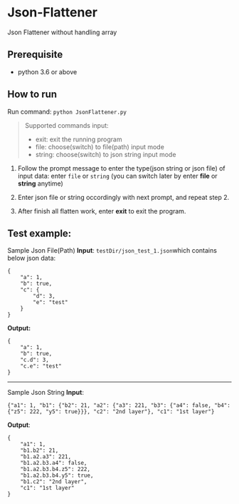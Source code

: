 # Json-Flattener
Json Flattener without handling array

## Prerequisite
- python 3.6 or above 

## How to run
Run command: ```python JsonFlattener.py```

> Supported commands input:
> - exit: exit the running program
> - file: choose(switch) to file(path) input mode
> - string: choose(switch) to json string input mode


1. Follow the prompt message to enter the type(json string or json file) of input data: enter ```file``` or ```string```
(you can switch later by enter **file** or **string** anytime)

2. Enter json file or string occordingly with next prompt, and repeat step 2.

3. After finish all flatten work, enter **exit** to exit the program.


Test example:
---------------
Sample Json File(Path) **Input**:
```testDir/json_test_1.json```which contains below json data:
```
{
    "a": 1,
    "b": true,
    "c": {
        "d": 3,
        "e": "test"
    }
}
```
**Output:**
```
{
    "a": 1,
    "b": true,
    "c.d": 3,
    "c.e": "test"
}
```

---------------

Sample Json String **Input**:
```
{"a1": 1, "b1": {"b2": 21, "a2": {"a3": 221, "b3": {"a4": false, "b4": {"z5": 222, "y5": true}}}, "c2": "2nd layer"}, "c1": "1st layer"}
```
**Output**:
```
{
    "a1": 1,
    "b1.b2": 21,
    "b1.a2.a3": 221,
    "b1.a2.b3.a4": false,
    "b1.a2.b3.b4.z5": 222,
    "b1.a2.b3.b4.y5": true,
    "b1.c2": "2nd layer",
    "c1": "1st layer"
}
```
